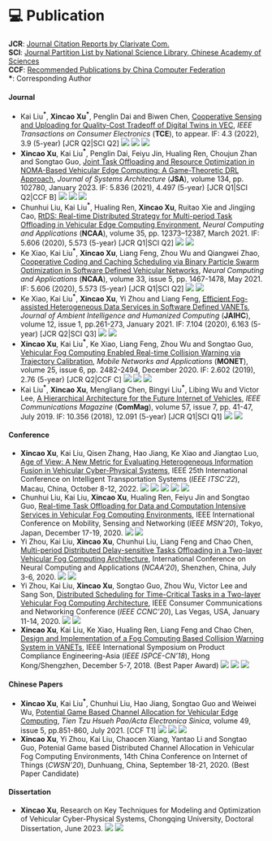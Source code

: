 # 💻 Publication

**JCR**: [Journal Citation Reports by Clarivate Com.](https://jcr.clarivate.com/jcr/home)    
**SCI**: [Journal Partition List by National Science Library, Chinese Academy of Sciences](https://www.fenqubiao.com)    
**CCF**: [Recommended Publications by China Computer Federation](https://www.ccf.org.cn/Academic_Evaluation/By_category/)    
**\***: Corresponding Author

#### Journal

- Kai Liu<sup>**\***</sup>, **Xincao Xu**<sup>**\***</sup>, Penglin Dai and Biwen Chen, [Cooperative Sensing and Uploading for Quality-Cost Tradeoff of Digital Twins in VEC](https://arxiv.org/abs/2210.17386), *IEEE Transactions on Consumer Electronics* (**TCE**), to appear. IF: 4.3 (2022), 3.9 (5-year) [JCR Q2\|SCI Q2] [![](https://img.shields.io/badge/bib-file-blue?labelColor=%23DCDCDC&color=%23E1FFFF)](https://neardws-1257861591.cos.ap-shanghai.myqcloud.com/neardws/bib/liu2022cooperative.bib) [![](https://img.shields.io/badge/dynamic/json?logo=Google%20Scholar&url=https%3A%2F%2Fcdn.jsdelivr.net%2Fgh%2FNeardws%2Fneardws.github.io@google-scholar-stats%2Fgs_data.json&query=$['publications']['DK5avZUAAAAJ:dTyEYWd-f8wC']['num_citations']&labelColor=f6f6f6&color=9cf&style=flat&label=citations)](https://scholar.google.com/citations?view_op=view_citation&hl=en&user=DK5avZUAAAAJ&citation_for_view=DK5avZUAAAAJ:dTyEYWd-f8wC) [![](https://img.shields.io/github/stars/neardws/MAMO-Deep-Reinforcement-Learning?style=social)](https://github.com/neardws/MAMO-Deep-Reinforcement-Learning)
- **Xincao Xu**, Kai Liu<sup>**\***</sup>, Penglin Dai, Feiyu Jin, Hualing Ren, Choujun Zhan and Songtao Guo, [Joint Task Offloading and Resource Optimization in NOMA-Based Vehicular Edge Computing: A Game-Theoretic DRL Approach](https://www.sciencedirect.com/science/article/pii/S138376212200265X), *Journal of Systems Architecture* (**JSA**), volume 134, pp. 102780, January 2023. IF: 5.836 (2021), 4.497 (5-year) [JCR Q1\|SCI Q2\|CCF B] [![](https://img.shields.io/badge/bib-file-blue?labelColor=%23DCDCDC&color=%23E1FFFF)](https://neardws-1257861591.cos.ap-shanghai.myqcloud.com/neardws/bib/xu2023joint.bib) [![](https://img.shields.io/badge/dynamic/json?logo=Google%20Scholar&url=https%3A%2F%2Fcdn.jsdelivr.net%2Fgh%2FNeardws%2Fneardws.github.io@google-scholar-stats%2Fgs_data.json&query=$['publications']['DK5avZUAAAAJ:Y5dfb0dijaUC']['num_citations']&labelColor=f6f6f6&color=9cf&style=flat&label=citations)](https://scholar.google.com/citations?view_op=view_citation&hl=en&user=DK5avZUAAAAJ&citation_for_view=DK5avZUAAAAJ:Y5dfb0dijaUC) [![](https://img.shields.io/github/stars/neardws/Game-Theoretic-Deep-Reinforcement-Learning?style=social)](https://github.com/neardws/Game-Theoretic-Deep-Reinforcement-Learning)
- Chunhui Liu, Kai Liu<sup>**\***</sup>, Hualing Ren, **Xincao Xu**, Ruitao Xie and Jingjing Cao, [RtDS: Real-time Distributed Strategy for Multi-period Task Offloading in Vehicular Edge Computing Environment](https://link.springer.com/article/10.1007/s00521-021-05766-5), *Neural Computing and Applications* (**NCAA**), volume 35, pp. 12373–12387, March 2021. IF: 5.606 (2020), 5.573 (5-year) [JCR Q1\|SCI Q2] [![](https://img.shields.io/badge/bib-file-blue?labelColor=%23DCDCDC&color=%23E1FFFF)](https://neardws-1257861591.cos.ap-shanghai.myqcloud.com/neardws/bib/liu2021rtds.bib) [![](https://img.shields.io/badge/dynamic/json?logo=Google%20Scholar&url=https%3A%2F%2Fcdn.jsdelivr.net%2Fgh%2FNeardws%2Fneardws.github.io@google-scholar-stats%2Fgs_data.json&query=$['publications']['DK5avZUAAAAJ:4fKUyHm3Qg0C']['num_citations']&labelColor=f6f6f6&color=9cf&style=flat&label=citations)](https://scholar.google.com/citations?view_op=view_citation&hl=en&user=DK5avZUAAAAJ&citation_for_view=DK5avZUAAAAJ:4fKUyHm3Qg0C)
- Ke Xiao, Kai Liu<sup>**\***</sup>, **Xincao Xu**, Liang Feng, Zhou Wu and Qiangwei Zhao, [Cooperative Coding and Caching Scheduling via Binary Particle Swarm Optimization in Software Defined Vehicular Networks](https://link.springer.com/article/10.1007/s00521-020-04978-5), *Neural Computing and Applications* (**NCAA**), volume 33, issue 5, pp. 1467-1478, May 2021. IF: 5.606 (2020), 5.573 (5-year) [JCR Q1\|SCI Q2] [![](https://img.shields.io/badge/bib-file-blue?labelColor=%23DCDCDC&color=%23E1FFFF)](https://neardws-1257861591.cos.ap-shanghai.myqcloud.com/neardws/bib/xiao2021cooperative.bib) [![](https://img.shields.io/badge/dynamic/json?logo=Google%20Scholar&url=https%3A%2F%2Fcdn.jsdelivr.net%2Fgh%2FNeardws%2Fneardws.github.io@google-scholar-stats%2Fgs_data.json&query=$['publications']['DK5avZUAAAAJ:l7t_Zn2s7bgC']['num_citations']&labelColor=f6f6f6&color=9cf&style=flat&label=citations)](https://scholar.google.com/citations?view_op=view_citation&hl=en&user=DK5avZUAAAAJ&citation_for_view=DK5avZUAAAAJ:l7t_Zn2s7bgC)
- Ke Xiao, Kai Liu<sup>**\***</sup>, **Xincao Xu**, Yi Zhou and Liang Feng, [Efficient Fog-assisted Heterogeneous Data Services in Software Defined VANETs](https://link.springer.com/article/10.1007/s12652-019-01507-8), *Journal of Ambient Intelligence and Humanized Computing* (**JAIHC**), volume 12, issue 1, pp.261-273, January 2021. IF: 7.104 (2020), 6.163 (5-year) [JCR Q2\|SCI Q3] [![](https://img.shields.io/badge/bib-file-blue?labelColor=%23DCDCDC&color=%23E1FFFF)](https://neardws-1257861591.cos.ap-shanghai.myqcloud.com/neardws/bib/xiao2021efficient.bib) [![](https://img.shields.io/badge/dynamic/json?logo=Google%20Scholar&url=https%3A%2F%2Fcdn.jsdelivr.net%2Fgh%2FNeardws%2Fneardws.github.io@google-scholar-stats%2Fgs_data.json&query=$['publications']['DK5avZUAAAAJ:CHSYGLWDkRkC']['num_citations']&labelColor=f6f6f6&color=9cf&style=flat&label=citations)](https://scholar.google.com/citations?view_op=view_citation&hl=en&user=DK5avZUAAAAJ&citation_for_view=DK5avZUAAAAJ:CHSYGLWDkRkC)
- **Xincao Xu**, Kai Liu<sup>**\***</sup>, Ke Xiao, Liang Feng, Zhou Wu and Songtao Guo, [Vehicular Fog Computing Enabled Real-time Collision Warning via Trajectory Calibration](https://link.springer.com/article/10.1007/s11036-020-01591-7), *Mobile Networks and Applications* (**MONET**), volume 25, issue 6, pp. 2482-2494, December 2020. IF: 2.602 (2019), 2.76 (5-year) [JCR Q2\|CCF C] [![](https://img.shields.io/badge/bib-file-blue?labelColor=%23DCDCDC&color=%23E1FFFF)](https://neardws-1257861591.cos.ap-shanghai.myqcloud.com/neardws/bib/xu2020vehicular.bib) [![](https://img.shields.io/badge/dynamic/json?logo=Google%20Scholar&url=https%3A%2F%2Fcdn.jsdelivr.net%2Fgh%2FNeardws%2Fneardws.github.io@google-scholar-stats%2Fgs_data.json&query=$['publications']['DK5avZUAAAAJ:tOudhMTPpwUC']['num_citations']&labelColor=f6f6f6&color=9cf&style=flat&label=citations)](https://scholar.google.com/citations?view_op=view_citation&hl=en&user=DK5avZUAAAAJ&citation_for_view=DK5avZUAAAAJ:tOudhMTPpwUC) [![](https://img.shields.io/github/stars/neardws/fog-computing-based-collision-warning-system?style=social)](https://github.com/neardws/fog-computing-based-collision-warning-system)
- Kai Liu<sup>**\***</sup>, **Xincao Xu**, Mengliang Chen, Bingyi Liu<sup>**\***</sup>, Libing Wu and Victor Lee, [A Hierarchical Architecture for the Future Internet of Vehicles](https://ieeexplore.ieee.org/document/8767077), *IEEE Communications Magazine* (**ComMag**), volume 57, issue 7, pp. 41-47, July 2019. IF: 10.356  (2018), 12.091 (5-year) [JCR Q1\|SCI Q1] [![](https://img.shields.io/badge/bib-file-blue?labelColor=%23DCDCDC&color=%23E1FFFF)](https://neardws-1257861591.cos.ap-shanghai.myqcloud.com/neardws/bib/liu2019hierarchical.bib) [![](https://img.shields.io/badge/dynamic/json?logo=Google%20Scholar&url=https%3A%2F%2Fcdn.jsdelivr.net%2Fgh%2FNeardws%2Fneardws.github.io@google-scholar-stats%2Fgs_data.json&query=$['publications']['DK5avZUAAAAJ:1sJd4Hv_s6UC']['num_citations']&labelColor=f6f6f6&color=9cf&style=flat&label=citations)](https://scholar.google.com/citations?view_op=view_citation&hl=en&user=DK5avZUAAAAJ&citation_for_view=DK5avZUAAAAJ:1sJd4Hv_s6UC)

#### Conference

- **Xincao Xu**, Kai Liu, Qisen Zhang, Hao Jiang, Ke Xiao and Jiangtao Luo, [Age of View: A New Metric for Evaluating Heterogeneous Information Fusion in Vehicular Cyber-Physical Systems](https://ieeexplore.ieee.org/abstract/document/9921762), IEEE 25th International Conference on Intelligent Transportation Systems (*IEEE ITSC’22*), Macau, China, October 8-12, 2022. [![](https://img.shields.io/badge/bib-file-blue?labelColor=%23DCDCDC&color=%23E1FFFF)](https://neardws-1257861591.cos.ap-shanghai.myqcloud.com/neardws/bib/xu2022age.bib) [![](https://img.shields.io/badge/dynamic/json?logo=Google%20Scholar&url=https%3A%2F%2Fcdn.jsdelivr.net%2Fgh%2FNeardws%2Fneardws.github.io@google-scholar-stats%2Fgs_data.json&query=$['publications']['DK5avZUAAAAJ:_B80troHkn4C']['num_citations']&labelColor=f6f6f6&color=9cf&style=flat&label=citations)](https://scholar.google.com/citations?view_op=view_citation&hl=en&user=DK5avZUAAAAJ&citation_for_view=DK5avZUAAAAJ:_B80troHkn4C) [![](https://img.shields.io/github/stars/neardws/Age-of-View?style=social)](https://github.com/neardws/Age-of-View) [![](https://shields.io/badge/Slide-PDF-green?logo=Slides&style=flat)](https://neardws-1257861591.cos.ap-shanghai.myqcloud.com/2022/09/20220915013208ITSC2022_Sildes591.pdf) [![](https://img.shields.io/youtube/views/iayUfkFCMcs?style=social)](https://youtu.be/iayUfkFCMcs)
- Chunhui Liu, Kai Liu, **Xincao Xu**, Hualing Ren, Feiyu Jin and Songtao Guo, [Real-time Task Offloading for Data and Computation Intensive Services in Vehicular Fog Computing Environments](https://ieeexplore.ieee.org/abstract/document/9394299), IEEE International Conference on Mobility, Sensing and Networking (*IEEE MSN’20*), Tokyo, Japan, December 17-19, 2020. [![](https://img.shields.io/badge/bib-file-blue?labelColor=%23DCDCDC&color=%23E1FFFF)](https://neardws-1257861591.cos.ap-shanghai.myqcloud.com/neardws/bib/liu2020real.bib) [![](https://img.shields.io/badge/dynamic/json?logo=Google%20Scholar&url=https%3A%2F%2Fcdn.jsdelivr.net%2Fgh%2FNeardws%2Fneardws.github.io@google-scholar-stats%2Fgs_data.json&query=$['publications']['DK5avZUAAAAJ:sSrBHYA8nusC']['num_citations']&labelColor=f6f6f6&color=9cf&style=flat&label=citations)](https://scholar.google.com/citations?view_op=view_citation&hl=en&user=DK5avZUAAAAJ&citation_for_view=DK5avZUAAAAJ:sSrBHYA8nusC)
- Yi Zhou, Kai Liu, **Xincao Xu**, Chunhui Liu, Liang Feng and Chao Chen, [Multi-period Distributed Delay-sensitive Tasks Offloading in a Two-layer Vehicular Fog Computing Architecture](https://link.springer.com/chapter/10.1007/978-981-15-7670-6_38), International Conference on Neural Computing and Applications (*NCAA’20*), Shenzhen, China, July 3-6, 2020. [![](https://img.shields.io/badge/bib-file-blue?labelColor=%23DCDCDC&color=%23E1FFFF)](https://neardws-1257861591.cos.ap-shanghai.myqcloud.com/neardws/bib/zhou2020multi.bib) [![](https://img.shields.io/badge/dynamic/json?logo=Google%20Scholar&url=https%3A%2F%2Fcdn.jsdelivr.net%2Fgh%2FNeardws%2Fneardws.github.io@google-scholar-stats%2Fgs_data.json&query=$['publications']['DK5avZUAAAAJ:vRqMK49ujn8C']['num_citations']&labelColor=f6f6f6&color=9cf&style=flat&label=citations)](https://scholar.google.com/citations?view_op=view_citation&hl=en&user=DK5avZUAAAAJ&citation_for_view=DK5avZUAAAAJ:vRqMK49ujn8C)
- Yi Zhou, Kai Liu, **Xincao Xu**, Songtao Guo, Zhou Wu, Victor Lee and Sang Son, [Distributed Scheduling for Time-Critical Tasks in a Two-layer Vehicular Fog Computing Architecture](https://ieeexplore.ieee.org/document/9045579), IEEE Consumer Communications and Networking Conference (*IEEE CCNC’20*), Las Vegas, USA, January 11-14, 2020. [![](https://img.shields.io/badge/bib-file-blue?labelColor=%23DCDCDC&color=%23E1FFFF)](https://neardws-1257861591.cos.ap-shanghai.myqcloud.com/neardws/bib/zhou2020distributed.bib) [![](https://img.shields.io/badge/dynamic/json?logo=Google%20Scholar&url=https%3A%2F%2Fcdn.jsdelivr.net%2Fgh%2FNeardws%2Fneardws.github.io@google-scholar-stats%2Fgs_data.json&query=$['publications']['DK5avZUAAAAJ:K3LRdlH-MEoC']['num_citations']&labelColor=f6f6f6&color=9cf&style=flat&label=citations)](https://scholar.google.com/citations?view_op=view_citation&hl=en&user=DK5avZUAAAAJ&citation_for_view=DK5avZUAAAAJ:K3LRdlH-MEoC)
- **Xincao Xu**, Kai Liu, Ke Xiao, Hualing Ren, Liang Feng and Chao Chen, [Design and Implementation of a Fog Computing Based Collision Warning System in VANETs](https://ieeexplore.ieee.org/document/8805783), IEEE International Symposium on Product Compliance Engineering-Asia (*IEEE ISPCE-CN’18*), Hong Kong/Shengzhen, December 5-7, 2018. (Best Paper Award) [![](https://img.shields.io/badge/bib-file-blue?labelColor=%23DCDCDC&color=%23E1FFFF)](https://neardws-1257861591.cos.ap-shanghai.myqcloud.com/neardws/bib/xu2018design.bib) [![](https://img.shields.io/badge/dynamic/json?logo=Google%20Scholar&url=https%3A%2F%2Fcdn.jsdelivr.net%2Fgh%2FNeardws%2Fneardws.github.io@google-scholar-stats%2Fgs_data.json&query=$['publications']['DK5avZUAAAAJ:xtRiw3GOFMkC']['num_citations']&labelColor=f6f6f6&color=9cf&style=flat&label=citations)](https://scholar.google.com/citations?view_op=view_citation&hl=en&user=DK5avZUAAAAJ&citation_for_view=DK5avZUAAAAJ:xtRiw3GOFMkC) [![](https://img.shields.io/github/stars/cqu-bdsc/Collision-Warning-System?style=social)](https://github.com/cqu-bdsc/Collision-Warning-System)

#### Chinese Papers

- **Xincao Xu**, Kai Liu<sup>**\***</sup>, Chunhui Liu, Hao Jiang, Songtao Guo and Weiwei Wu, [Potential Game Based Channel Allocation for Vehicular Edge Computing](https://www.ejournal.org.cn/CN/10.12263/DZXB.20200994), *Tien Tzu Hsueh Pao/Acta Electronica Sinica*, volume 49, issue 5, pp.851-860, July 2021. [CCF T1] [![](https://img.shields.io/badge/bib-file-blue?labelColor=%23DCDCDC&color=%23E1FFFF)](https://neardws-1257861591.cos.ap-shanghai.myqcloud.com/neardws/bib/xu2021potential.bib) [![](https://img.shields.io/badge/dynamic/json?logo=Google%20Scholar&url=https%3A%2F%2Fcdn.jsdelivr.net%2Fgh%2FNeardws%2Fneardws.github.io@google-scholar-stats%2Fgs_data.json&query=$['publications']['DK5avZUAAAAJ:fQNAKQ3IYiAC']['num_citations']&labelColor=f6f6f6&color=9cf&style=flat&label=citations)](https://scholar.google.com/citations?view_op=view_citation&hl=en&user=DK5avZUAAAAJ&citation_for_view=DK5avZUAAAAJ:fQNAKQ3IYiAC) [![](https://img.shields.io/github/stars/neardws/Incentive-based-Probability-Update-and-Strategy-Selection?style=social)](https://github.com/neardws/Incentive-based-Probability-Update-and-Strategy-Selection)
- **Xincao Xu**, Yi Zhou, Kai Liu, Chaocen Xiang, Yantao Li and Songtao Guo, Potenial Game based Distributed Channel Allocation in Vehicular Fog Computing Environments, 14th China Conference on Internet of Things (*CWSN’20*), Dunhuang, China, September 18-21, 2020. (Best Paper Candidate)

#### Dissertation

- **Xincao Xu**, Research on Key Techniques for Modeling and Optimization of Vehicular Cyber-Physical Systems, Chongqing University, Doctoral Dissertation, June 2023. [![](https://img.shields.io/badge/bib-file-blue?labelColor=%23DCDCDC&color=%23E1FFFF)](https://neardws-1257861591.cos.ap-shanghai.myqcloud.com/neardws/bib/xu2023research.bib) [![](https://img.shields.io/github/stars/neardws/My-Doctoral-Dissertation?style=social)](https://github.com/neardws/My-Doctoral-Dissertation)